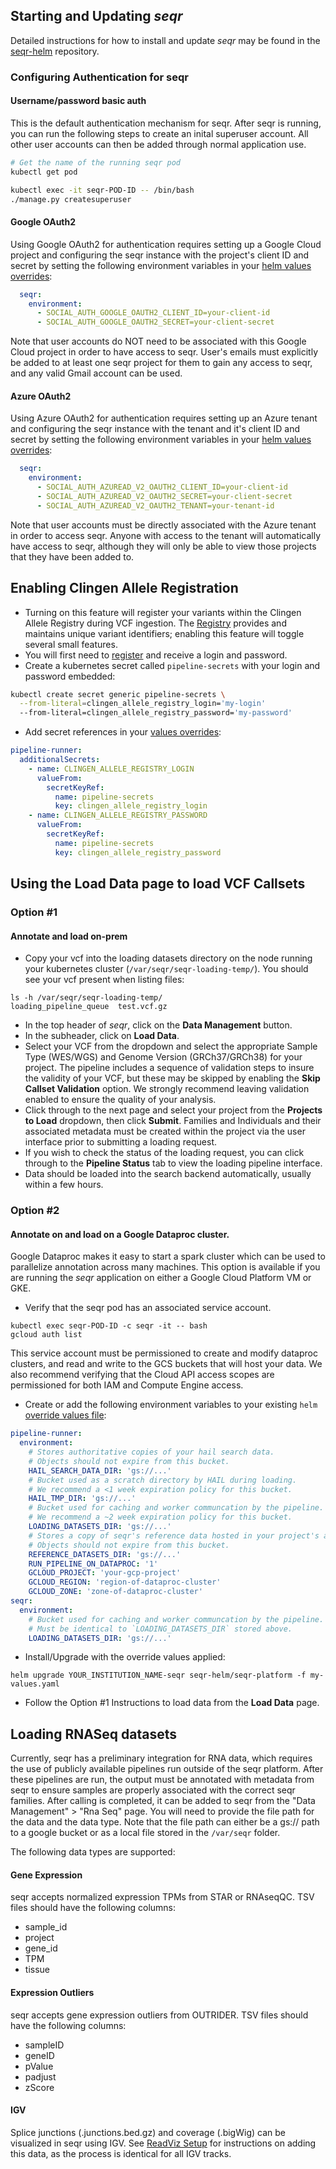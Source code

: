 ## Starting and Updating *seqr*

Detailed instructions for how to install and update *seqr* may be found in the [seqr-helm](https://github.com/broadinstitute/seqr-helm) repository. 

### Configuring Authentication for seqr

#### Username/password basic auth
This is the default authentication mechanism for seqr. After seqr is running, you can run the following steps to create an inital superuser account. 
All other user accounts can then be added through normal application use.

```bash
# Get the name of the running seqr pod
kubectl get pod

kubectl exec -it seqr-POD-ID -- /bin/bash
./manage.py createsuperuser
```

#### Google OAuth2
Using Google OAuth2 for authentication requires setting up a Google Cloud project and configuring the seqr instance 
with the project's client ID and secret by setting the following environment variables in your [helm values overrides](https://github.com/broadinstitute/seqr-helm?tab=readme-ov-file#valuesenvironment-overrides):
```yaml
  seqr:
    environment:
      - SOCIAL_AUTH_GOOGLE_OAUTH2_CLIENT_ID=your-client-id
      - SOCIAL_AUTH_GOOGLE_OAUTH2_SECRET=your-client-secret
```
Note that user accounts do NOT need to be associated with this Google Cloud 
project in order to have access to seqr. User's emails must explicitly be added to at least one seqr project for them to
gain any access to seqr, and any valid Gmail account can be used.

#### Azure OAuth2
Using Azure OAuth2 for authentication requires setting up an Azure tenant and configuring the seqr instance with the 
tenant and it's client ID and secret by setting the following environment variables in your [helm values overrides](https://github.com/broadinstitute/seqr-helm?tab=readme-ov-file#valuesenvironment-overrides):
```yaml
  seqr:
    environment:
      - SOCIAL_AUTH_AZUREAD_V2_OAUTH2_CLIENT_ID=your-client-id
      - SOCIAL_AUTH_AZUREAD_V2_OAUTH2_SECRET=your-client-secret
      - SOCIAL_AUTH_AZUREAD_V2_OAUTH2_TENANT=your-tenant-id 
```
Note that user accounts must be directly associated with the Azure tenant in order to access seqr. Anyone with access
to the tenant will automatically have access to seqr, although they will only be able to view those projects that they 
have been added to.

## Enabling Clingen Allele Registration
- Turning on this feature will register your variants within the Clingen Allele Registry during VCF ingestion. The [Registry](https://reg.clinicalgenome.org/redmine/projects/registry/genboree_registry/landing) provides and maintains unique variant identifiers; enabling this feature will toggle several small features.
- You will first need to [register](https://reg.clinicalgenome.org/cg-prof/new) and receive a login and password.
- Create a kubernetes secret called `pipeline-secrets` with your login and password embedded:
```bash
kubectl create secret generic pipeline-secrets \
  --from-literal=clingen_allele_registry_login='my-login'
  --from-literal=clingen_allele_registry_password='my-password'
```
- Add secret references in your [values overrides](https://github.com/broadinstitute/seqr-helm?tab=readme-ov-file#valuesenvironment-overrides):
```yaml
pipeline-runner:
  additionalSecrets:
    - name: CLINGEN_ALLELE_REGISTRY_LOGIN
      valueFrom:
        secretKeyRef:
          name: pipeline-secrets
          key: clingen_allele_registry_login
    - name: CLINGEN_ALLELE_REGISTRY_PASSWORD
      valueFrom:
        secretKeyRef:
          name: pipeline-secrets
          key: clingen_allele_registry_password
```

## Using the Load Data page to load VCF Callsets
### Option #1
#### Annotate and load on-prem
- Copy your vcf into the loading datasets directory on the node running your kubernetes cluster (`/var/seqr/seqr-loading-temp/`).  You should see your vcf present when listing files:
```
ls -h /var/seqr/seqr-loading-temp/
loading_pipeline_queue  test.vcf.gz
```
- In the top header of *seqr*, click on the **Data Management** button.
- In the subheader, click on **Load Data**.
- Select your VCF from the dropdown and select the appropriate Sample Type (WES/WGS) and Genome Version (GRCh37/GRCh38) for your project.  The pipeline includes a sequence of validation steps to insure the validity of your VCF, but these may be skipped by enabling the **Skip Callset Validation** option.  We strongly recommend leaving validation enabled to ensure the quality of your analysis.
- Click through to the next page and select your project from the **Projects to Load** dropdown, then click **Submit**.  Families and Individuals and their associated metadata must be created within the project via the user interface prior to submitting a loading request.
- If you wish to check the status of the loading request, you can click through to the **Pipeline Status** tab to view the loading pipeline interface.
- Data should be loaded into the search backend automatically, usually within a few hours.

### Option #2
####  Annotate on and load on a Google Dataproc cluster.

Google Dataproc makes it easy to start a spark cluster which can be used to parallelize annotation across many machines.  This option is available if you are running the *seqr* application on either a Google Cloud Platform VM or GKE.

- Verify that the seqr pod has an associated service account.
```
kubectl exec seqr-POD-ID -c seqr -it -- bash
gcloud auth list
```
This service account must be permissioned to create and modify dataproc clusters, and read and write to the GCS buckets that will host your data.  We also recommend verifying that the Cloud API access scopes are permissioned for both IAM and Compute Engine access.  
- Create or add the following environment variables to your existing `helm` [override values file](https://github.com/broadinstitute/seqr-helm?tab=readme-ov-file#valuesenvironment-overrides):
```yaml
pipeline-runner:
  environment:
    # Stores authoritative copies of your hail search data.
    # Objects should not expire from this bucket.
    HAIL_SEARCH_DATA_DIR: 'gs://...'
    # Bucket used as a scratch directory by HAIL during loading.
    # We recommend a <1 week expiration policy for this bucket.
    HAIL_TMP_DIR: 'gs://...'
    # Bucket used for caching and worker communcation by the pipeline.
    # We recommend a ~2 week expiration policy for this bucket.
    LOADING_DATASETS_DIR: 'gs://...'
    # Stores a copy of seqr's reference data hosted in your project's account.
    # Objects should not expire from this bucket.
    REFERENCE_DATASETS_DIR: 'gs://...'
    RUN_PIPELINE_ON_DATAPROC: '1'
    GCLOUD_PROJECT: 'your-gcp-project'
    GCLOUD_REGION: 'region-of-dataproc-cluster'
    GCLOUD_ZONE: 'zone-of-dataproc-cluster'
seqr:
  environment:
    # Bucket used for caching and worker communcation by the pipeline.
    # Must be identical to `LOADING_DATASETS_DIR` stored above.
    LOADING_DATASETS_DIR: 'gs://...'
```
- Install/Upgrade with the override values applied:
```
helm upgrade YOUR_INSTITUTION_NAME-seqr seqr-helm/seqr-platform -f my-values.yaml
```
- Follow the Option #1 Instructions to load data from the **Load Data** page.

## Loading RNASeq datasets

Currently, seqr has a preliminary integration for RNA data, which requires the use of publicly available 
pipelines run outside of the seqr platform. After these pipelines are run, the output must be annotated with metadata 
from seqr to ensure samples are properly associated with the correct seqr families. After calling is completed, it can
be added to seqr from the "Data Management" > "Rna Seq" page. You will need to provide the file path for the data and the 
data type. Note that the file path can either be a gs:// path to a google bucket or as a local file stored in the `/var/seqr` folder. 

The following data types are supported:

#### Gene Expression

seqr accepts normalized expression TPMs from STAR or RNAseqQC. TSV files should have the following columns:

- sample_id
- project
- gene_id
- TPM
- tissue

#### Expression Outliers

seqr accepts gene expression outliers from OUTRIDER.  TSV files should have the following columns:

- sampleID
- geneID
- pValue
- padjust
- zScore

#### IGV

Splice junctions (.junctions.bed.gz) and coverage (.bigWig) can be visualized in seqr using IGV.
See [ReadViz Setup](READVIZ_SETUP.md) for 
instructions on adding this data, as the process is identical for all IGV tracks. 
